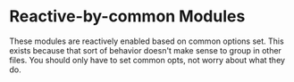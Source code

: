 # Reactive-by-common Modules
These modules are reactively enabled based on common options set. This exists because that sort of
behavior doesn't make sense to group in other files. You should only have to set common opts, not
worry about what they do.
